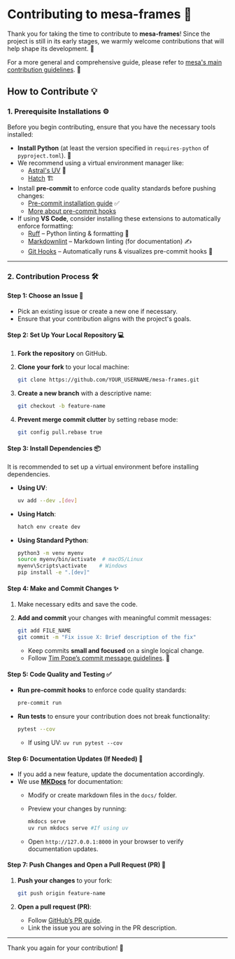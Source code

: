 # Contributing to mesa-frames 🚀

Thank you for taking the time to contribute to **mesa-frames**! Since the project is still in its early stages, we warmly welcome contributions that will help shape its development. 🎉

For a more general and comprehensive guide, please refer to [mesa's main contribution guidelines](https://github.com/projectmesa/mesa/blob/main/CONTRIBUTING.md). 📜

## How to Contribute 💡

### 1. Prerequisite Installations ⚙️

Before you begin contributing, ensure that you have the necessary tools installed:

- **Install Python** (at least the version specified in `requires-python` of `pyproject.toml`). 🐍
- We recommend using a virtual environment manager like:
  - [Astral's UV](https://docs.astral.sh/uv/#installation) 🌟
  - [Hatch](https://hatch.pypa.io/latest/install/) 🏗️
- Install **pre-commit** to enforce code quality standards before pushing changes:
  - [Pre-commit installation guide](https://pre-commit.com/#install) ✅
  - [More about pre-commit hooks](https://stackoverflow.com/collectives/articles/71270196/how-to-use-pre-commit-to-automatically-correct-commits-and-merge-requests-with-g)
- If using **VS Code**, consider installing these extensions to automatically enforce formatting:
  - [Ruff](https://marketplace.visualstudio.com/items?itemName=charliermarsh.ruff) – Python linting & formatting 🐾
  - [Markdownlint](https://marketplace.visualstudio.com/items?itemName=DavidAnson.vscode-markdownlint) – Markdown linting (for documentation) ✍️
  - [Git Hooks](https://marketplace.visualstudio.com/items?itemName=lakshmikanthayyadevara.githooks) – Automatically runs & visualizes pre-commit hooks 🔗

---

### 2. Contribution Process 🛠️

#### **Step 1: Choose an Issue** 📌

- Pick an existing issue or create a new one if necessary.
- Ensure that your contribution aligns with the project's goals.

#### **Step 2: Set Up Your Local Repository** 💻

1. **Fork the repository** on GitHub.
2. **Clone your fork** to your local machine:

   ```sh
   git clone https://github.com/YOUR_USERNAME/mesa-frames.git
   ```

3. **Create a new branch** with a descriptive name:

   ```sh
   git checkout -b feature-name
   ```

4. **Prevent merge commit clutter** by setting rebase mode:

   ```sh
   git config pull.rebase true
   ```

#### **Step 3: Install Dependencies** 📦

It is recommended to set up a virtual environment before installing dependencies.

- **Using UV**:

  ```sh
  uv add --dev .[dev]
  ```

- **Using Hatch**:

  ```sh
  hatch env create dev
  ```

- **Using Standard Python**:

  ```sh
  python3 -m venv myenv
  source myenv/bin/activate  # macOS/Linux
  myenv\Scripts\activate    # Windows
  pip install -e ".[dev]"
  ```

#### **Step 4: Make and Commit Changes** ✨

1. Make necessary edits and save the code.
2. **Add and commit** your changes with meaningful commit messages:

   ```sh
   git add FILE_NAME
   git commit -m "Fix issue X: Brief description of the fix"
   ```

   - Keep commits **small and focused** on a single logical change.
   - Follow [Tim Pope’s commit message guidelines](https://tbaggery.com/2008/04/19/a-note-about-git-commit-messages.html). 📝

#### **Step 5: Code Quality and Testing** ✅

- **Run pre-commit hooks** to enforce code quality standards:

  ```sh
  pre-commit run
  ```

- **Run tests** to ensure your contribution does not break functionality:

  ```sh
  pytest --cov
  ```

  - If using UV: `uv run pytest --cov`

#### **Step 6: Documentation Updates (If Needed)** 📖

- If you add a new feature, update the documentation accordingly.
- We use **[MKDocs](https://www.mkdocs.org/)** for documentation:
  - Modify or create markdown files in the `docs/` folder.
  - Preview your changes by running:

    ```sh
    mkdocs serve
    uv run mkdocs serve #If using uv
    ```

  - Open `http://127.0.0.1:8000` in your browser to verify documentation updates.

#### **Step 7: Push Changes and Open a Pull Request (PR)** 🚀

1. **Push your changes** to your fork:

   ```sh
   git push origin feature-name
   ```

2. **Open a pull request (PR)**:
   - Follow [GitHub’s PR guide](https://help.github.com/articles/creating-a-pull-request/).
   - Link the issue you are solving in the PR description.

---

Thank you again for your contribution! 🎉
